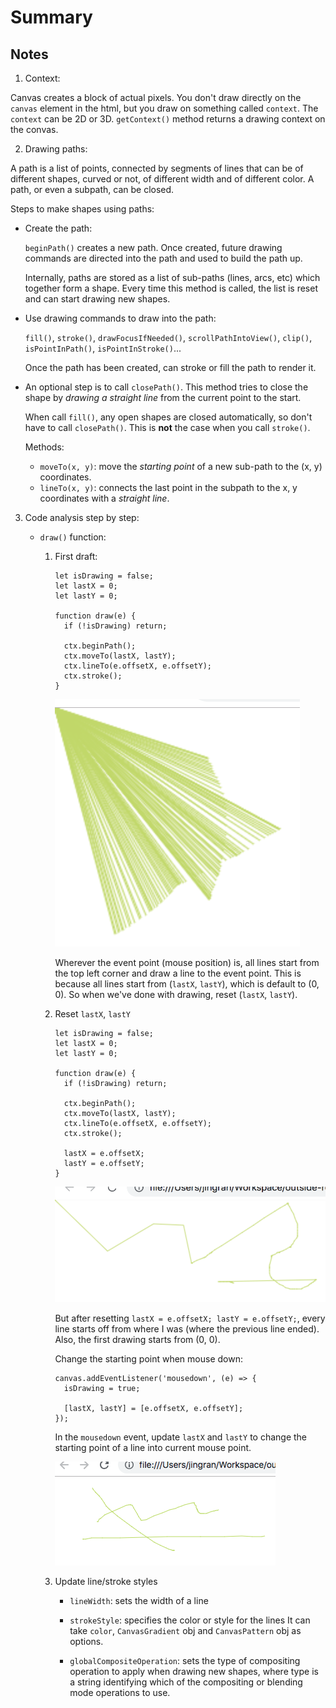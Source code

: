 # Summary

## Notes

1. Context:

  Canvas creates a block of actual pixels. You don't draw directly on the `canvas` element in the html, but you draw on something called `context`. The `context` can be 2D or 3D. `getContext()` method returns a drawing context on the convas.
  
2. Drawing paths:

  A path is a list of points, connected by segments of lines that can be of different shapes, curved or not, of different width and of different color. A path, or even a subpath, can be closed.
  
  Steps to make shapes using paths:
  
  * Create the path: 

      `beginPath()` creates a new path. Once created, future drawing commands are directed into the path and used to build the path up.
      
      Internally, paths are stored as a list of sub-paths (lines, arcs, etc) which together form a shape. Every time this method is called, the list is reset and can start drawing new shapes.
      
  * Use drawing commands to draw into the path:
  
      `fill()`, `stroke()`, `drawFocusIfNeeded()`, `scrollPathIntoView()`, `clip()`, `isPointInPath()`, `isPointInStroke()`...
      
      Once the path has been created, can stroke or fill the path to render it.
      
  * An optional step is to call `closePath()`. This method tries to close the shape by *drawing a straight line* from the current point to the start.

      When call `fill()`, any open shapes are closed automatically, so don't have to call `closePath()`. This is **not** the case when you call `stroke()`.
      
    Methods:
    
    * `moveTo(x, y)`: move the *starting point* of a new sub-path to the (x, y) coordinates.
    * `lineTo(x, y)`: connects the last point in the subpath to the x, y coordinates with a *straight line*.

3. Code analysis step by step:

    * `draw()` function:

        1. First draft:
        
            ```
            let isDrawing = false;
            let lastX = 0;
            let lastY = 0;
            
            function draw(e) {
              if (!isDrawing) return;
              
              ctx.beginPath();
              ctx.moveTo(lastX, lastY);
              ctx.lineTo(e.offsetX, e.offsetY);
              ctx.stroke();
            }
            ```
            ![](imgs/01.png)
    
            Wherever the event point (mouse position) is, all lines start from the top left corner and draw a line to the event point. This is because all lines start from (`lastX`, `lastY`), which is default to (0, 0). So when we've done with drawing, reset (`lastX`, `lastY`).
            
        2. Reset `lastX`, `lastY`

            ```
            let isDrawing = false;
            let lastX = 0;
            let lastY = 0;
            
            function draw(e) {
              if (!isDrawing) return;
              
              ctx.beginPath();
              ctx.moveTo(lastX, lastY);
              ctx.lineTo(e.offsetX, e.offsetY);
              ctx.stroke();
              
              lastX = e.offsetX;
              lastY = e.offsetY;
            }
            ```
            ![](imgs/02.png)
            
            But after resetting `lastX = e.offsetX; lastY = e.offsetY;`, every line starts off from where I was (where the previous line ended). Also, the first drawing starts from (0, 0).
            
            Change the starting point when mouse down:
            
            ```
            canvas.addEventListener('mousedown', (e) => {
              isDrawing = true;
            
              [lastX, lastY] = [e.offsetX, e.offsetY];
            });
            ```
            
            In the `mousedown` event, update `lastX` and `lastY` to change the starting point of a line into current mouse point.
            
            ![](imgs/03.png)
            
        3. Update line/stroke styles
        
            * `lineWidth`: sets the width of a line
            * `strokeStyle`: specifies the color or style for the lines
                It can take `color`, `CanvasGradient` obj and `CanvasPattern` obj as options.
            
            * `globalCompositeOperation`: sets the type of compositing operation to apply when drawing new shapes, where type is a string identifying which of the compositing or blending mode operations to use.
            